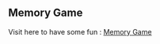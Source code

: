 ## Memory Game

<!-- ![Memory Game](.seat_booking.gif) -->

Visit here to have some fun : [Memory Game](https://audarya07.github.io/devsnest/Frontend/THA_10/)
